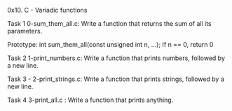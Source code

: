 0x10. C - Variadic functions

Task 1 0-sum_them_all.c: Write a function that returns the sum of all its parameters.

Prototype: int sum_them_all(const unsigned int n, ...);
If n == 0, return 0

Task 2 1-print_numbers.c: Write a function that prints numbers, followed by a new line.

Task 3 - 2-print_strings.c: Write a function that prints strings, followed by a new line.

Task 4 3-print_all.c : Write a function that prints anything.
